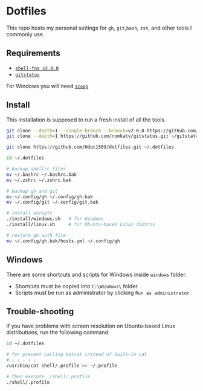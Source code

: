 # Dotfiles

This repo hosts my personal settings for `gh`, `git`,`bash`, `zsh`, and other
tools I commonly use.

## Requirements

- [`shell-fns v2.0.0`](https://github.com/Hdoc1509/shell-fns)
- [`gitstatus`](https://github.com/romkatv/gitstatus)

For Windows you will need [`scoop`](https://github.com/ScoopInstaller/Install#installation)

## Install

This installation is supposed to run a fresh install of all the tools.

```bash
git clone --depth=1 --single-branch --branch=v2.0.0 https://github.com/Hdoc1509/shell-fns.git ~/.shell-fns
git clone --depth=1 https://github.com/romkatv/gitstatus.git ~/gitstatus

git clone https://github.com/Hdoc1509/dotfiles.git ~/.dotfiles

cd ~/.dotfiles

# backup shellrc files
mv ~/.bashrc ~/.bashrc.bak
mv ~/.zshrc ~/.zshrc.bak

# backup gh and git
mv ~/.config/gh ~/.config/gh.bak
mv ~/.config/git ~/.config/git.bak

# install scripts
./install/windows.sh   # for Windows
./install/linux.sh     # for Ubuntu-based Linux distros

# restore gh auth file
mv ~/.config/gh.bak/hosts.yml ~/.config/gh
```

## Windows

There are some shortcuts and scripts for Windows inside `windows` folder.

- Shortcuts must be copied into `C:\Windows\` folder.
- Scripts must be run as administrator by clicking `Run as administrator`.

## Trouble-shooting

If you have problems with screen resolution on Ubuntu-based Linux distributions,
run the following command:

```bash
cd ~/.dotfiles

# for prevent calling batcat instead of built-in cat
# ↓ ↓ ↓ ↓ ↓
/usr/bin/cat shell/.profile >> ~/.profile

# then execute ./shell/.profile
./shell/.profile
```
